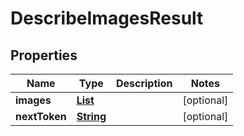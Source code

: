 

# DescribeImagesResult


## Properties

| Name | Type | Description | Notes |
|------------ | ------------- | ------------- | -------------|
|**images** | [**List**](List.md) |  |  [optional] |
|**nextToken** | [**String**](String.md) |  |  [optional] |



